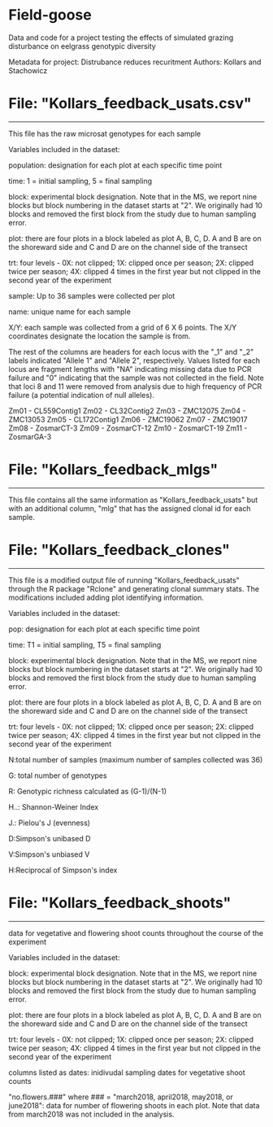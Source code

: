 # Field-goose
Data and code for a project testing the effects of simulated grazing disturbance on eelgrass genotypic diversity

Metadata for project: Distrubance reduces recuritment
Authors: Kollars and Stachowicz 

# File: "Kollars_feedback_usats.csv" 
--------------------------------------
This file has the raw microsat genotypes for each sample 

Variables included in the dataset:

population: designation for each plot at each specific time point   

time: 1 = initial sampling, 5 = final sampling

block: experimental block designation. Note that in the MS, we report nine blocks but block numbering in the dataset starts at "2". We originally had 10 blocks and removed the first block from the study due to human sampling error. 

plot: there are four plots in a block labeled as plot A, B, C, D.  A and B are on the shoreward side and C and D are on the channel side of the transect

trt: four levels - 0X: not clipped; 1X: clipped once per season; 2X: clipped twice per season; 4X: clipped 4 times in the first year but not clipped in the second year of the experiment

sample: Up to 36 samples were collected per plot

name: unique name for each sample

X/Y: each sample was collected from a grid of 6 X 6 points. The X/Y coordinates designate the location the sample is from.   

The rest of the columns are headers for each locus with the "_1" and "_2" labels indicated "Allele 1" and "Allele 2", respectively.
Values listed for each locus are fragment lengths with "NA" indicating missing data due to PCR failure and "0" indicating that the sample was not collected in the field. Note that loci 8 and 11 were removed from analysis due to high frequency of PCR failure (a potential indication of null alleles).   

Zm01 - CL559Contig1
Zm02 - CL32Contig2
Zm03 - ZMC12075
Zm04 - ZMC13053
Zm05 - CL172Contig1
Zm06 - ZMC19062
Zm07 - ZMC19017 
Zm08 - ZosmarCT-3
Zm09 - ZosmarCT-12
Zm10 - ZosmarCT-19
Zm11 - ZosmarGA-3

# File: "Kollars_feedback_mlgs"  
--------------------------------
This file contains all the same information as "Kollars_feedback_usats" but with an additional column, "mlg" that has the assigned clonal id for each sample. 

# File: "Kollars_feedback_clones"
---------------------------------
This file is a modified output file of running "Kollars_feedback_usats" through the R package "Rclone" and generating clonal summary stats. The modifications included adding plot identifying information. 

Variables included in the dataset: 

pop: designation for each plot at each specific time point   

time: T1 = initial sampling, T5 = final sampling 

block: experimental block designation. Note that in the MS, we report nine blocks but block numbering in the dataset starts at "2". We originally had 10 blocks and removed the first block from the study due to human sampling error. 

plot: there are four plots in a block labeled as plot A, B, C, D.  A and B are on the shoreward side and C and D are on the channel side of the transect

trt: four levels - 0X: not clipped; 1X: clipped once per season; 2X: clipped twice per season; 4X: clipped 4 times in the first year but not clipped in the second year of the experiment

N:total number of samples (maximum number of samples collected was 36)

G: total number of genotypes

R: Genotypic richness calculated as (G-1)/(N-1)

H..: Shannon-Weiner Index 

J.: Pielou's J (evenness)		
		
D:Simpson's unibased D

V:Simpson's unbiased V

H:Reciprocal of Simpson's index	

# File: "Kollars_feedback_shoots"
--------------------------------
data for vegetative and flowering shoot counts throughout the course of the experiment

Variables included in the dataset: 

block: experimental block designation. Note that in the MS, we report nine blocks but block numbering in the dataset starts at "2". We originally had 10 blocks and removed the first block from the study due to human sampling error. 

plot: there are four plots in a block labeled as plot A, B, C, D.  A and B are on the shoreward side and C and D are on the channel side of the transect

trt: four levels - 0X: not clipped; 1X: clipped once per season; 2X: clipped twice per season; 4X: clipped 4 times in the first year but not clipped in the second year of the experiment

columns listed as dates: inidivudal sampling dates for vegetative shoot counts

"no.flowers.###" where ### = "march2018, april2018, may2018, or june2018": data for number of flowering shoots in each plot. Note that data from march2018 was not included in the analysis. 

